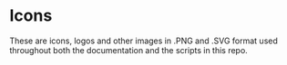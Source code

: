 # Icons
These are icons, logos and other images in .PNG and .SVG format used throughout both the documentation and the scripts in this repo.
